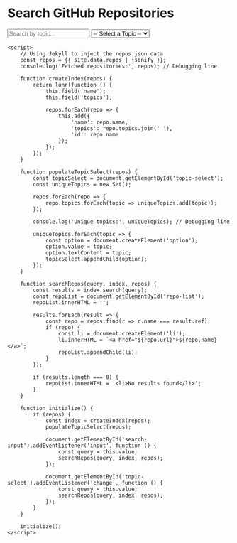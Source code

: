 <!DOCTYPE html>
<html>
<head>
    <title>Repository Search</title>
    <script src="https://cdnjs.cloudflare.com/ajax/libs/lunr.js/2.3.8/lunr.min.js"></script>
</head>
<body>
    <h1>Search GitHub Repositories</h1>
    <input type="text" id="search-input" placeholder="Search by topic...">
    <select id="topic-select">
        <option value="">-- Select a Topic --</option>
    </select>
    <ul id="repo-list"></ul>

    <script>
        // Using Jekyll to inject the repos.json data
        const repos = {{ site.data.repos | jsonify }};
        console.log('Fetched repositories:', repos); // Debugging line

        function createIndex(repos) {
            return lunr(function () {
                this.field('name');
                this.field('topics');

                repos.forEach(repo => {
                    this.add({
                        'name': repo.name,
                        'topics': repo.topics.join(' '),
                        'id': repo.name
                    });
                });
            });
        }

        function populateTopicSelect(repos) {
            const topicSelect = document.getElementById('topic-select');
            const uniqueTopics = new Set();

            repos.forEach(repo => {
                repo.topics.forEach(topic => uniqueTopics.add(topic));
            });

            console.log('Unique topics:', uniqueTopics); // Debugging line

            uniqueTopics.forEach(topic => {
                const option = document.createElement('option');
                option.value = topic;
                option.textContent = topic;
                topicSelect.appendChild(option);
            });
        }

        function searchRepos(query, index, repos) {
            const results = index.search(query);
            const repoList = document.getElementById('repo-list');
            repoList.innerHTML = '';

            results.forEach(result => {
                const repo = repos.find(r => r.name === result.ref);
                if (repo) {
                    const li = document.createElement('li');
                    li.innerHTML = `<a href="${repo.url}">${repo.name}</a>`;
                    repoList.appendChild(li);
                }
            });

            if (results.length === 0) {
                repoList.innerHTML = '<li>No results found</li>';
            }
        }

        function initialize() {
            if (repos) {
                const index = createIndex(repos);
                populateTopicSelect(repos);

                document.getElementById('search-input').addEventListener('input', function () {
                    const query = this.value;
                    searchRepos(query, index, repos);
                });

                document.getElementById('topic-select').addEventListener('change', function () {
                    const query = this.value;
                    searchRepos(query, index, repos);
                });
            }
        }

        initialize();
    </script>
</body>
</html>
